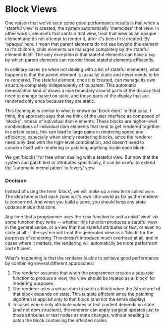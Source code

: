 # Block Views

One reason that we've seen some good performance results is that when
a 'stateful view' is created, the system automatically 'memoizes' that
view. In other words, elements that contain that view, treat that view
as an opaque element and do not attempt to render it, after it's been
first created. By 'opaque' here, I mean that parent elements do not see
beyond this element to it's children; child elements are managed completely
by the stateful element itself. The only exception is that stateful
elements can have a `key` by which parent elements can reorder those stateful
elements efficiently.

In ordinary cases (ie when not dealing with a list of stateful elements), what
happens is that the parent element is (usually) static and never needs to
be re-rendered. The stateful element, once it is created, can manage its own
structure completely independently of its parent. This automatic memoization
kind of draws a nice boundary around parts of the display that need to change
based on state, and those parts of the display that are rendered only once
because they are static.

This technique is similar to what is known as 'block dom.' In that case, I think,
the approach says that we think of the user interface as composed of 'blocks'
instead of individual dom elements. These blocks are higher-level combinations
of individual dom elements that tend to get rendered together. In certain cases,
this can lead to large gains in rendering speed and efficiency, especially when
simply reordering blocks, since the renderer need only deal with the high-level
combination, and doesn't need to concern itself with rendering or patching
anything inside each block.

We get 'blocks' for free when dealing with a stateful view. But now that the
system can patch text or attributes specifically, it can be useful to extend
the 'automatic memoization' to /every/ view.

### Decision

Instead of using the term 'block', we will make up a new term called `zone`.
The idea here is that each zone is it's own little world as far as the renderer
is concerned. And when you build a zone, you should keep any state updates
inside that zone.

Any time that a programmer uses the `zone` function to add a child 'view' via
some function they write -- whether this function produces a stateful view in
the general sense, or a view that has stateful attributes or text, or even no
state at all -- the system will treat the generated view as a 'block' for the
purposes of rendering. This doesn't introduce much overhead at all, and in cases
where it matters, the rendering will automaticlly be more performant and efficient.

What's happening is that the renderer is able to achieve good performance by
combining several different approaches:

1. The renderer assumes that when the programmer creates a separate function to
produce a view, the view should be treated as a 'block' for rendering purposes.
2. The renderer uses a virtual dom to patch a block when
the /structure/ of that block depends on state. This is quite efficient since
the patching algorithm is applied only to that block (and not the entire display).
3. In cases where only attribute values or text content depends on state (and not
dom structure), the renderer can apply surgical updates just to those attributes
or text nodes as state changes, without needing to patch the block containing the
affected nodes.

